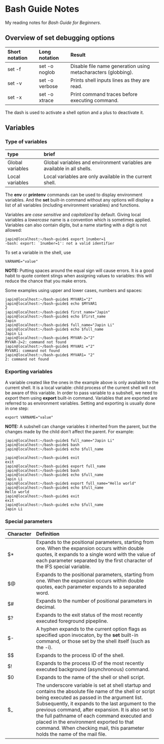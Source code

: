 # Bash Guide Notes

My reading notes for *Bash Guide for Beginners*.

## Overview of set debugging options

 Short notation | Long notation  | Result
:---------------|:---------------|:-----------
 set -f         | set -o noglob  | Disable file name generation using metacharacters (globbing).
 set -v         | set -o verbose | Prints shell inputs lines as they are read.
 set -x         | set -o xtrace  | Print command traces before executing command.

The dash is used to activate a shell option and a plus to deactivate it.

## Variables

### Type of variables

 type             | brief
:-----------------|:-------
 Global variables | Global variables and environment variables are available in all shells.
 Local variables  | Local variables are only available in the current shell.

The **env** or **printenv** commands can be used to display environment variables. And the **set** built-in command without any options will display a list of all variables (including environment variables) and functions.

Variables are *case sensitive* and *capitalized* by default. Giving local variables a *lowercase* name is a convention which is sometimes applied. Variables can also contain digits, but a name starting with a digit is not allowed:

``` shell
japin@localhost:~/bash-guide$ export 1number=1
-bash: export: `1number=1': not a valid identifier
```

To set a variable in the shell, use

``` shell
VARNAME="value"
```

**NOTE:** Putting spaces around the equal sign will cause errors. It is a good habit to quote content stings when assigning values to variables: this will reduce the chance that you make errors.

Some examples using upper and lower cases, numbers and spaces:

``` shell
japin@localhost:~/bash-guide$ MYVAR1="2"
japin@localhost:~/bash-guide$ echo $MYVAR1
2
japin@localhost:~/bash-guide$ first_name="Japin"
japin@localhost:~/bash-guide$ echo $first_name
Japin
japin@localhost:~/bash-guide$ full_name="Japin Li"
japin@localhost:~/bash-guide$ echo $full_name
Japin Li
japin@localhost:~/bash-guide$ MYVAR-2="2"
MYVAR-2=2: command not found
japin@localhost:~/bash-guide$ MYVAR1 ="2"
MYVAR1: command not found
japin@localhost:~/bash-guide$ MYVAR1= "2"
2: command not found
```

### Exporting variables

A variable created like the ones in the example above is only available to the current shell. It is a local variable: child process of the current shell will not be aware of this variable. In order to pass variable to a subshell, we need to *export* them using **export** built-in command. Variables that are exported are referred to as environment variables. Setting and exporting is usually done in one step:

``` shell
export VARNAME="value"
```

**NOTE:** A subshell can change variables it inherited from the parent, but the changes made by the child don't affect the parent. For example:

``` shell
japin@localhost:~/bash-guide$ full_name="Japin Li"
japin@localhost:~/bash-guide$ bash
japin@localhost:~/bash-guide$ echo $full_name

japin@localhost:~/bash-guide$ exit
exit
japin@localhost:~/bash-guide$ export full_name
japin@localhost:~/bash-guide$ bash
japin@localhost:~/bash-guide$ echo $full_name
Japin Li
japin@localhost:~/bash-guide$ export full_name="Hello world"
japin@localhost:~/bash-guide$ echo $full_name
Hello world
japin@localhost:~/bash-guide$ exit
exit
japin@localhost:~/bash-guide$ echo $full_name
Japin Li
```

### Special parameters

 Character | Definition
:----------|:-------------
 $*        | Expands to the positional parameters, starting from one. When the expansion occurs within double quotes, it expands to a single word with the value of each parameter separated by the first character of the IFS special variable.
 $@        | Expands to the positional parameters, starting from one. When the expansion occurs within double quotes, each parameter expands to a separated word.
 $#        | Expands to the number of positional parameters in decimal.
 $?        | Expands to the exit status of the most recently executed foreground pipepline.
 $-        | A hyphen expands to the current option flags as specified upon invocaton, by the **set** built-in command, or those set by the shell itself (such as the -i).
 $$        | Expands to the process ID of the shell.
 $!        | Expands to the process ID of the most recently executed background (asynchronous) command.
 $0        | Expands to the name of the shell or shell script.
 $_        | The underscore variable is set at shell startup and contains the absolute file name of the shell or script being executed as passed in the argument list. Subsequently, it expands to the last argument to the previous command, after expansion. It is also set to the full pathname of each command executed and placed in the environment exported to that command. When checking mail, this parameter holds the name of the mail file.
